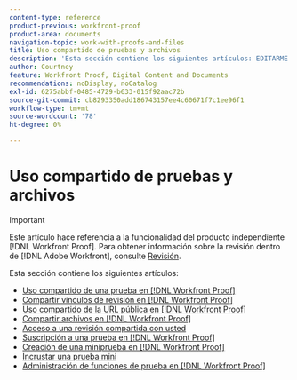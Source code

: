 ```yaml
---
content-type: reference
product-previous: workfront-proof
product-area: documents
navigation-topic: work-with-proofs-and-files
title: Uso compartido de pruebas y archivos
description: 'Esta sección contiene los siguientes artículos: EDITARME.'
author: Courtney
feature: Workfront Proof, Digital Content and Documents
recommendations: noDisplay, noCatalog
exl-id: 6275abbf-0485-4729-b633-015f92aac72b
source-git-commit: cb8293350add186743157ee4c60671f7c1ee96f1
workflow-type: tm+mt
source-wordcount: '78'
ht-degree: 0%

---
```


# Uso compartido de pruebas y archivos

>[!IMPORTANT]
>
>Este artículo hace referencia a la funcionalidad del producto independiente [!DNL Workfront Proof]. Para obtener información sobre la revisión dentro de [!DNL Adobe Workfront], consulte [Revisión](../../../review-and-approve-work/proofing/proofing.md).

Esta sección contiene los siguientes artículos:

* [Uso compartido de una prueba en [!DNL Workfront Proof]](../../../workfront-proof/wp-work-proofsfiles/share-proofs-and-files/share-proof.md)
* [Compartir vínculos de revisión en [!DNL Workfront Proof]](../../../workfront-proof/wp-work-proofsfiles/share-proofs-and-files/share-proof-links.md)
* [Uso compartido de la URL pública en [!DNL Workfront Proof]](../../../workfront-proof/wp-work-proofsfiles/share-proofs-and-files/share-public-url.md)
* [Compartir archivos en [!DNL Workfront Proof]](../../../workfront-proof/wp-work-proofsfiles/share-proofs-and-files/share-files.md)
* [Acceso a una revisión compartida con usted](../../../workfront-proof/wp-work-proofsfiles/share-proofs-and-files/access-proofs-shared-with-you.md)
* [Suscripción a una prueba en [!DNL Workfront Proof]](../../../workfront-proof/wp-work-proofsfiles/share-proofs-and-files/subscribe-to-proof.md)
* [Creación de una miniprueba en [!DNL Workfront Proof]](../../../workfront-proof/wp-work-proofsfiles/share-proofs-and-files/create-mini-proof.md)
* [Incrustar una prueba mini](../../../workfront-proof/wp-work-proofsfiles/share-proofs-and-files/embed-mini-proof.md)
* [Administración de funciones de prueba en [!DNL Workfront Proof]](../../../workfront-proof/wp-work-proofsfiles/share-proofs-and-files/manage-proof-roles.md)
